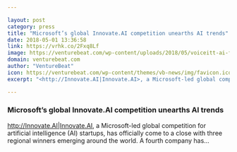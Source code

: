```yaml
---

layout: post
category: press
title: "Microsoft’s global Innovate.AI competition unearths AI trends"
date: 2018-05-01 13:36:58
link: https://vrhk.co/2Fxq8Lf
image: https://venturebeat.com/wp-content/uploads/2018/05/voiceitt-ai-for-good-winner.jpg?fit=2801%2C1867&strip=all
domain: venturebeat.com
author: "VentureBeat"
icon: https://venturebeat.com/wp-content/themes/vb-news/img/favicon.ico
excerpt: "<http://Innovate.AI|Innovate.AI>, a Microsoft-led global competition for artificial intelligence (AI) startups, has officially come to a close with three regional winners emerging around the world. A fourth company has…"

---
```


### Microsoft’s global Innovate.AI competition unearths AI trends

<http://Innovate.AI|Innovate.AI>, a Microsoft-led global competition for artificial intelligence (AI) startups, has officially come to a close with three regional winners emerging around the world. A fourth company has…